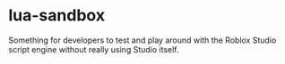 # lua-sandbox
Something for developers to test and play around with the Roblox Studio script engine without really using Studio itself.
